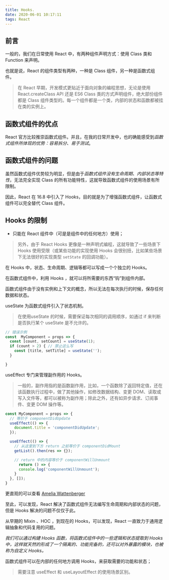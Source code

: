 ```yaml
---
title: Hooks.
date: 2020-06-01 10:17:11
tags: React
---
```


## 前言

一般的，我们在日常使用 React 中，有两种组件声明方式：使用 Class 类和 Function 来声明。

也就是说，React 的组件类型有两种，一种是 Class 组件，另一种是函数式组件。

> 在 React 早期，开发模式更贴近于面向对象的编程思想，无论是使用 React.createClass API 还是 ES6 Class 类的方式声明组件，绝大部份组件都是 Class 组件类型的。每一个组件都是一个类，内部的状态和函数都被挂在类的实例上。

## 函数式组件的优点

React 官方比较推崇函数式组件。并且，在我的日常开发中，也的确能感受到*函数式组件所体现的优势：容易拆分、易于测试*。

## 函数式组件的问题

虽然函数式组件优势较为明显，但是由于*函数式组件没有生命周期、内部状态等特性*，无法完全实现 Class 的所有功能特性，这就导致函数式组件的使用场景有所限制。

因此，React 在 16.8 中引入了 Hooks，目的就是为了增强函数式组件，让函数式组件可以完全替代 Class 组件。

## Hooks 的限制

- 只能在 React 组件中（可是是组件中的任何地方）使用；

> 另外，由于 React Hooks 更像是一种声明式编程，这就导致了一些场景下 Hooks 使用受限（或某些功能的实现使用 Hooks 会很别扭，比如某些场景下无法很好的实现类型 `setState` 的回调功能）。

在 Hooks 中，状态、生命周期、逻辑等都可以写成一个个独立的 Hooks。

在函数式组件中，利用 Hooks ，就可以将所需要的东西“钩”到组件内部。

函数式组件由于没有实例和上下文的概念，所以无法在每次执行的时候，保存任何数据和状态。

useState 为函数式组件引入了状态机制。

> 在使用useState 的时候，需要保证每次相同的调用顺序，如通过 if 来判断是否执行某个 useState 是不允许的。

````javascript
// 错误示例
const  MyComponent = props => {
  const [count, setCount] = useState(1);
  if (count > 2) { // 禁止这么写
    const [title, setTitle] = useState('');
  }

}
````

useEffect 专门来管理副作用的 Hooks。

> 一般的，副作用指的是函数副作用，比如，一个函数除了返回特定值，还在该函数执行过程中，做了其他操作，如修改数据结构、变更 DOM、读取或写入文件等，都可以被称为副作用；除此之外，还有如异步请求、订阅事件、变更 DOM 操作等。


````javascript
const MyComponent = props => {
  // 等价于 componentDidUpdate
  useEffect(() => {
    document.title = 'componentDidUpdate';
  });

  useEffect(() => {
    // 从这里到下方 return 之前等价于 componentDidMount
    getList().then(res => {});

    // return 中的内容等价于 componentWillUnmount
	  return () => {
      console.log('componentWillUnmount');
    }
  }, []);
}
````

更直观的可以查看 [Amelia Wattenberger](https://wattenberger.com/blog/react-hooks)

至此，可以发现，React 解决了函数式组件无法编写生命周期和内部状态的问题，但是 Hooks 解决的问题不仅仅于此。

从早期的 Mixin 、HOC ，到现在的 Hooks，可以发现，React 一直致力于通用逻辑抽象和代码复用的问题。

*我们可以通过构建 Hooks 函数，将函数式组件中的一些逻辑和状态提取到 Hooks 中，这样就天然的形成了一个隔离的、功能完备的，还可以对外暴露的模块，也被称为自定义 Hooks。*

函数式组件可以在内部的任何地方调用 Hooks，来获取需要的功能和状态；


> 需要注意 useEffect 和 useLayoutEffect 的使用场景区别。
 